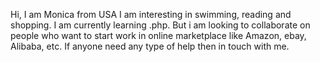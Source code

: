 Hi, I am Monica from USA
I am interesting in swimming, reading and shopping.
I am currently learning .php.
But i am looking to collaborate on people who want to start work in online marketplace like Amazon, ebay, Alibaba, etc.
If anyone need any type of help then in touch with me.
